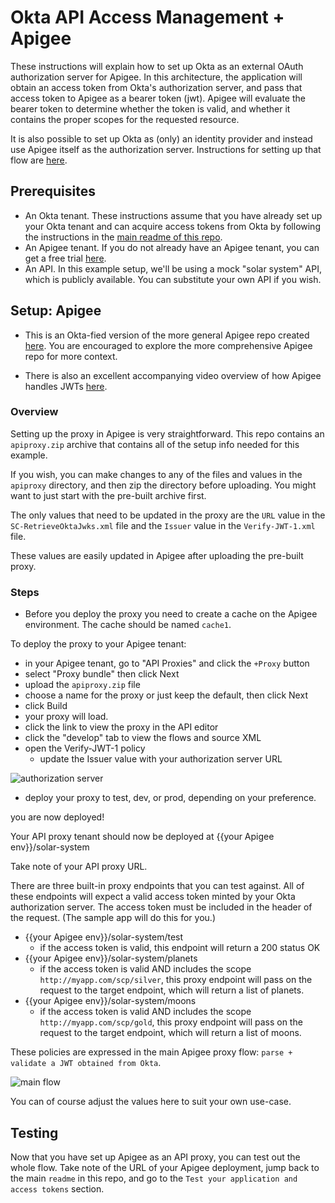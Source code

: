 # Okta API Access Management + Apigee

These instructions will explain how to set up Okta as an external OAuth authorization server for Apigee. In this architecture, the application will obtain an access token from Okta's authorization server, and pass that access token to Apigee as a bearer token (jwt). Apigee will evaluate the bearer token to determine whether the token is valid, and whether it contains the proper scopes for the requested resource.

It is also possible to set up Okta as (only) an identity provider and instead use Apigee itself as the authorization server. Instructions for setting up that flow are [here](https://github.com/zeekhoo-okta/generator-okta-oidc-apigee).

## Prerequisites
- An Okta tenant. These instructions assume that you have already set up your Okta tenant and can acquire access tokens from Okta by following the instructions in the [main readme of this repo](readme.md).
- An Apigee tenant. If you do not already have an Apigee tenant, you can get a free trial [here](https://apigee.com/about/cp/apigee-edge-free-trial).
- An API. In this example setup, we'll be using a mock "solar system" API, which is publicly available. You can substitute your own API if you wish.

## Setup: Apigee

* This is an Okta-fied version of the more general Apigee repo created [here](https://github.com/DinoChiesa/ApigeeEdge-JWT-Demonstration). You are encouraged to explore the more comprehensive Apigee repo for more context.

* There is also an excellent accompanying video overview of how Apigee handles JWTs [here](https://community.apigee.com/articles/49280/jwt-policies-in-apigee-edge.html).

### Overview

Setting up the proxy in Apigee is very straightforward. This repo contains an `apiproxy.zip` archive that contains all of the setup info needed for this example.

If you wish, you can make changes to any of the files and values in the `apiproxy` directory, and then zip the directory before uploading. You might want to just start with the pre-built archive first.

The only values that need to be updated in the proxy are the `URL` value in the `SC-RetrieveOktaJwks.xml` file and the `Issuer` value in the `Verify-JWT-1.xml` file.

These values are easily updated in Apigee after uploading the pre-built proxy.

### Steps

- Before you deploy the proxy you need to create a cache on the Apigee environment. The cache should be named `cache1`.

To deploy the proxy to your Apigee tenant:
- in your Apigee tenant, go to "API Proxies" and click the `+Proxy` button
- select "Proxy bundle" then click Next
- upload the `apiproxy.zip` file
- choose a name for the proxy or just keep the default, then click Next
- click Build
- your proxy will load.
- click the link to view the proxy in the API editor
- click the "develop" tab to view the flows and source XML
- open the Verify-JWT-1 policy
  - update the Issuer value with your authorization server URL

![authorization server](https://s3.amazonaws.com/tom-smith-okta-api-center/authz_server.png "Authorization server")

- deploy your proxy to test, dev, or prod, depending on your preference.

you are now deployed!

Your API proxy tenant should now be deployed at {{your Apigee env}}/solar-system

Take note of your API proxy URL.

There are three built-in proxy endpoints that you can test against. All of these endpoints will expect a valid access token minted by your Okta authorization server. The access token must be included in the header of the request. (The sample app will do this for you.)

* {{your Apigee env}}/solar-system/test
  * if the access token is valid, this endpoint will return a 200 status OK
* {{your Apigee env}}/solar-system/planets
  * if the access token is valid AND includes the scope `http://myapp.com/scp/silver`, this proxy endpoint will pass on the request to the target endpoint, which will return a list of planets.
* {{your Apigee env}}/solar-system/moons
  * if the access token is valid AND includes the scope `http://myapp.com/scp/gold`, this proxy endpoint will pass on the request to the target endpoint, which will return a list of moons.

These policies are expressed in the main Apigee proxy flow: `parse + validate a JWT obtained from Okta`.

![main flow](https://s3.amazonaws.com/tom-smith-okta-api-center/main_flow.png "main flow")

You can of course adjust the values here to suit your own use-case.

## Testing

Now that you have set up Apigee as an API proxy, you can test out the whole flow. Take note of the URL of your Apigee deployment, jump back to the main `readme` in this repo, and go to the `Test your application and access tokens` section.
